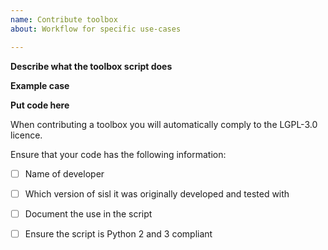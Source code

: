 ```yaml
---
name: Contribute toolbox
about: Workflow for specific use-cases

---
```


**Describe what the toolbox script does**

**Example case**

**Put code here**

When contributing a toolbox you will automatically comply to the LGPL-3.0 licence.

Ensure that your code has the following information:
- [ ] Name of developer
- [ ] Which version of sisl it was originally developed and tested with
- [ ] Document the use in the script
- [ ] Ensure the script is Python 2 and 3 compliant

